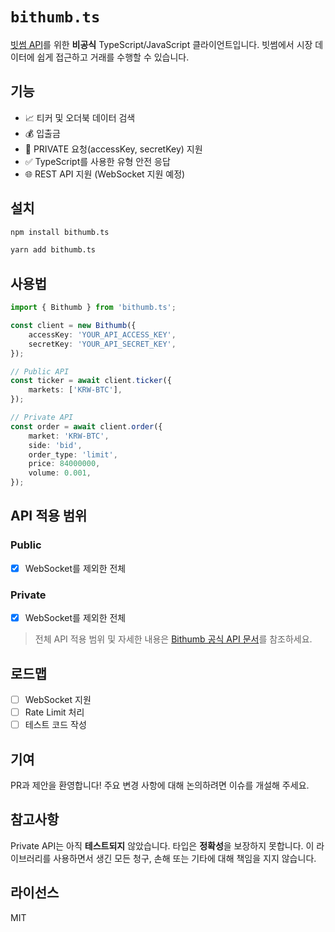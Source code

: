 # `bithumb.ts`

[빗썸 API](https://apidocs.bithumb.com/)를 위한 **비공식** TypeScript/JavaScript 클라이언트입니다. 빗썸에서 시장 데이터에 쉽게 접근하고 거래를 수행할 수 있습니다.

## 기능

-   📈 티커 및 오더북 데이터 검색
-   💰 입출금
-   🔐 PRIVATE 요청(accessKey, secretKey) 지원
-   ✅ TypeScript를 사용한 유형 안전 응답
-   🌐 REST API 지원 (WebSocket 지원 예정)

## 설치

```bash
npm install bithumb.ts
```

```bash
yarn add bithumb.ts
```

## 사용법

```ts
import { Bithumb } from 'bithumb.ts';

const client = new Bithumb({
    accessKey: 'YOUR_API_ACCESS_KEY',
    secretKey: 'YOUR_API_SECRET_KEY',
});

// Public API
const ticker = await client.ticker({
    markets: ['KRW-BTC'],
});

// Private API
const order = await client.order({
    market: 'KRW-BTC',
    side: 'bid',
    order_type: 'limit',
    price: 84000000,
    volume: 0.001,
});
```

## API 적용 범위

### Public

-   [x] WebSocket를 제외한 전체

### Private

-   [x] WebSocket를 제외한 전체

> 전체 API 적용 범위 및 자세한 내용은 [Bithumb 공식 API 문서](https://apidocs.bithumb.com/)를 참조하세요.

## 로드맵

-   [ ] WebSocket 지원
-   [ ] Rate Limit 처리
-   [ ] 테스트 코드 작성

## 기여

PR과 제안을 환영합니다! 주요 변경 사항에 대해 논의하려면 이슈를 개설해 주세요.

## 참고사항

Private API는 아직 **테스트되지** 않았습니다.
타입은 **정확성**을 보장하지 못합니다.
이 라이브러리를 사용하면서 생긴 모든 청구, 손해 또는 기타에 대해 책임을 지지 않습니다.

## 라이선스

MIT
